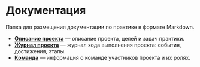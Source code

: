 # Документация

Папка для размещения документации по практике в формате Markdown.

- [**Описание проекта**](./project-description.md) — описание проекта, целей и задач практики.
- [**Журнал проекта**](./progress-log.md) — журнал хода выполнения проекта: события, достижения, этапы.
- [**Команда**](./team.md) — информация о команде участников проекта и их ролях.
